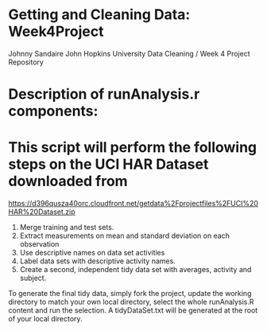 # Getting and Cleaning Data: Week4Project
Johnny Sandaire
John Hopkins University Data Cleaning / Week 4 Project Repository

# Description of runAnalysis.r components:

# This script will perform the following steps on the UCI HAR Dataset downloaded from
https://d396qusza40orc.cloudfront.net/getdata%2Fprojectfiles%2FUCI%20HAR%20Dataset.zip

1. Merge training and test sets.
2. Extract measurements on mean and standard deviation on each observation
3. Use descriptive names on data set activities
4. Label data sets with descriptive activity names.
5. Create a second, independent tidy data set with averages, activity and subject.

To generate the final tidy data, simply fork the project, update the working directory to match your own local directory, select the whole runAnalysis.R content and run the selection.  A tidyDataSet.txt will be generated at the root of your local directory.

